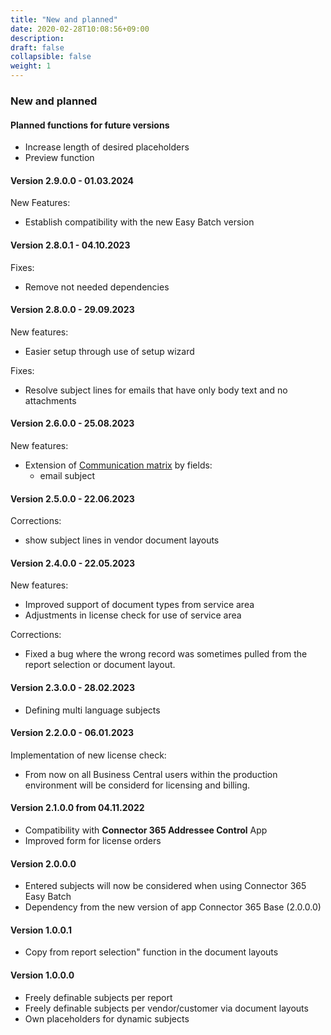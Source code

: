 ```yaml
---
title: "New and planned"
date: 2020-02-28T10:08:56+09:00
description: 
draft: false
collapsible: false
weight: 1
---
```

### New and planned

#### Planned functions for future versions
- Increase length of desired placeholders
- Preview function

#### Version 2.9.0.0 - 01.03.2024
New Features:
- Establish compatibility with the new Easy Batch version

#### Version 2.8.0.1 - 04.10.2023
Fixes:
 - Remove not needed dependencies

#### Version 2.8.0.0 - 29.09.2023
New features:
 - Easier setup through use of setup wizard
 
Fixes: 
 - Resolve subject lines for emails that have only body text and no attachments

#### Version 2.6.0.0 - 25.08.2023
New features:
 - Extension of [Communication matrix](/en-us/apps/base/first-steps/setup/communication-matrix/) by fields:
    * email subject

#### Version 2.5.0.0 - 22.06.2023
Corrections:
 - show subject lines in vendor document layouts

#### Version 2.4.0.0 - 22.05.2023
New features: 
 - Improved support of document types from service area
 - Adjustments in license check for use of service area 

Corrections:
 - Fixed a bug where the wrong record was sometimes pulled from the report selection or document layout.

#### Version 2.3.0.0 - 28.02.2023
- Defining multi language subjects

#### Version 2.2.0.0 - 06.01.2023
Implementation of new license check:
- From now on all Business Central users within the production environment will be considerd for licensing and billing.

#### Version 2.1.0.0 from 04.11.2022
 - Compatibility with **Connector 365 Addressee Control** App
 - Improved form for license orders

#### Version 2.0.0.0
- Entered subjects will now be considered when using Connector 365 Easy Batch
- Dependency from the new version of app Connector 365 Base (2.0.0.0)

#### Version 1.0.0.1
- Copy from report selection" function in the document layouts

#### Version 1.0.0.0
- Freely definable subjects per report
- Freely definable subjects per vendor/customer via document layouts
- Own placeholders for dynamic subjects
